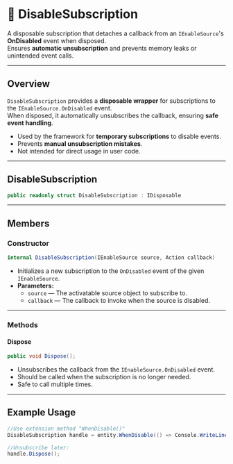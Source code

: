 # 🧩 DisableSubscription

A disposable subscription that detaches a callback from an `IEnableSource`'s **OnDisabled** event when disposed.  
Ensures **automatic unsubscription** and prevents memory leaks or unintended event calls.

---

## Overview
`DisableSubscription` provides a **disposable wrapper** for subscriptions to the `IEnableSource.OnDisabled` event.  
When disposed, it automatically unsubscribes the callback, ensuring **safe event handling**.

- Used by the framework for **temporary subscriptions** to disable events.
- Prevents **manual unsubscription mistakes**.
- Not intended for direct usage in user code.

---

## DisableSubscription
```csharp
public readonly struct DisableSubscription : IDisposable
```
---

## Members

### Constructor
```csharp
internal DisableSubscription(IEnableSource source, Action callback)
```
- Initializes a new subscription to the `OnDisabled` event of the given `IEnableSource`.
- **Parameters:**
    - `source` — The activatable source object to subscribe to.
    - `callback` — The callback to invoke when the source is disabled.
---

### Methods

#### Dispose
```csharp
public void Dispose();
```
- Unsubscribes the callback from the `IEnableSource.OnDisabled` event.
- Should be called when the subscription is no longer needed.
- Safe to call multiple times.

---

## Example Usage
```csharp
//Use extension method "WhenDisable()"
DisableSubscription handle = entity.WhenDisable(() => Console.WriteLine("Entity disabled!"));

//Unsubscribe later:
handle.Dispose();
```